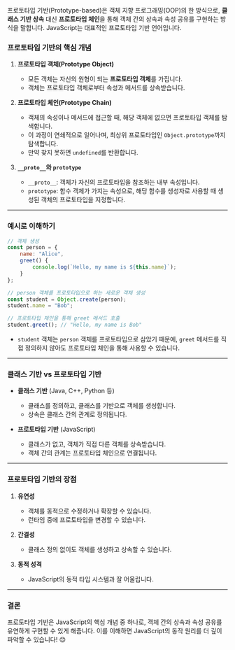 프로토타입 기반(Prototype-based)은 객체 지향 프로그래밍(OOP)의 한 방식으로, **클래스 기반 상속** 대신 **프로토타입 체인**을 통해 객체 간의 상속과 속성 공유를 구현하는 방식을 말합니다. JavaScript는 대표적인 프로토타입 기반 언어입니다.

### 프로토타입 기반의 핵심 개념
1. **프로토타입 객체(Prototype Object)**  
   - 모든 객체는 자신의 원형이 되는 **프로토타입 객체**를 가집니다.  
   - 객체는 프로토타입 객체로부터 속성과 메서드를 상속받습니다.

2. **프로토타입 체인(Prototype Chain)**  
   - 객체의 속성이나 메서드에 접근할 때, 해당 객체에 없으면 프로토타입 객체를 탐색합니다.  
   - 이 과정이 연쇄적으로 일어나며, 최상위 프로토타입인 `Object.prototype`까지 탐색합니다.  
   - 만약 찾지 못하면 `undefined`를 반환합니다.

3. **`__proto__`와 `prototype`**  
   - `__proto__`: 객체가 자신의 프로토타입을 참조하는 내부 속성입니다.  
   - `prototype`: 함수 객체가 가지는 속성으로, 해당 함수를 생성자로 사용할 때 생성된 객체의 프로토타입을 지정합니다.

---

### 예시로 이해하기
```javascript
// 객체 생성
const person = {
    name: "Alice",
    greet() {
        console.log(`Hello, my name is ${this.name}`);
    }
};

// person 객체를 프로토타입으로 하는 새로운 객체 생성
const student = Object.create(person);
student.name = "Bob";

// 프로토타입 체인을 통해 greet 메서드 호출
student.greet(); // "Hello, my name is Bob"
```

- `student` 객체는 `person` 객체를 프로토타입으로 삼았기 때문에, `greet` 메서드를 직접 정의하지 않아도 프로토타입 체인을 통해 사용할 수 있습니다.

---
### 클래스 기반 vs 프로토타입 기반
- **클래스 기반** (Java, C++, Python 등)  
  - 클래스를 정의하고, 클래스를 기반으로 객체를 생성합니다.  
  - 상속은 클래스 간의 관계로 정의됩니다.

- **프로토타입 기반** (JavaScript)  
  - 클래스가 없고, 객체가 직접 다른 객체를 상속받습니다.  
  - 객체 간의 관계는 프로토타입 체인으로 연결됩니다.

---

### 프로토타입 기반의 장점
1. **유연성**  
   - 객체를 동적으로 수정하거나 확장할 수 있습니다.  
   - 런타임 중에 프로토타입을 변경할 수 있습니다.

2. **간결성**  
   - 클래스 정의 없이도 객체를 생성하고 상속할 수 있습니다.

3. **동적 성격**  
   - JavaScript의 동적 타입 시스템과 잘 어울립니다.

---
### 결론
프로토타입 기반은 JavaScript의 핵심 개념 중 하나로, 객체 간의 상속과 속성 공유를 유연하게 구현할 수 있게 해줍니다. 이를 이해하면 JavaScript의 동작 원리를 더 깊이 파악할 수 있습니다! 😊